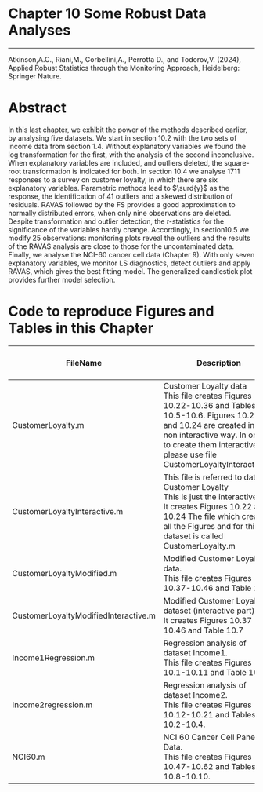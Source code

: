 # Chapter 10 Some Robust Data Analyses


---
Atkinson,A.C., Riani,M., Corbellini,A., Perrotta D., and Todorov,V. (2024), Applied Robust Statistics through the Monitoring Approach, Heidelberg: Springer Nature.

# Abstract
 In this last chapter, we exhibit the power of the methods described earlier, by analysing five datasets. We start in section 10.2 with the two sets of income data from section 1.4. Without explanatory variables  we found the log transformation for the first, with the analysis of the second  inconclusive. When explanatory variables are included, and outliers deleted, the square-root transformation is indicated for both. In section 10.4  we analyse 1711 responses to a survey on customer loyalty, in which there are six explanatory variables. Parametric methods lead to $\surd{y}$ as the response, the identification of 41 outliers and a skewed distribution of residuals. RAVAS followed by the FS provides a good approximation to normally distributed errors, when only nine observations are deleted. Despite transformation and outlier detection, the $t$-statistics for the significance of the variables hardly change. Accordingly, in section10.5  we modify 25 observations: monitoring plots reveal the  outliers and the results of the RAVAS analysis are close to those for the uncontaminated data.   Finally, we analyse  the NCI-60 cancer cell  data (Chapter 9).
With only seven explanatory variables, we
monitor LS diagnostics, detect outliers and  apply RAVAS, which gives the
best fitting model. The generalized candlestick plot provides further model selection. 


# Code to reproduce Figures and Tables in this Chapter




| FileName | Description | Open in MATLAB on line | Jupiter notebook |  |---|---|---|---|  |CustomerLoyalty.m|Customer Loyalty data<br/> This file creates Figures 10.22-10.36 and Tables 10.5-10.6. Figures 10.22 and 10.24 are created in a non interactive way. In order to create them interactively, please use file CustomerLoyaltyInteractive.m|[![Open in MATLAB Online](https://www.mathworks.com/images/responsive/global/open-in-matlab-online.svg)](https://matlab.mathworks.com/open/github/v1?repo=UniprJRC/FigMonitoringBook&file=cap10//CustomerLoyalty.m)| [[ipynb](CustomerLoyalty.ipynb)]|CustomerLoyaltyInteractive.m|This file is referred to dataset Customer Loyalty<br/> This is just the interactive part It creates Figures 10.22 and 10.24 The file which creates all the Figures and for this dataset is called CustomerLoyalty.m|[![Open in MATLAB Online](https://www.mathworks.com/images/responsive/global/open-in-matlab-online.svg)](https://matlab.mathworks.com/open/github/v1?repo=UniprJRC/FigMonitoringBook&file=cap10//CustomerLoyaltyInteractive.m)| [[ipynb](CustomerLoyaltyInteractive.ipynb)]|CustomerLoyaltyModified.m|Modified Customer Loyalty data.<br/> This file creates Figures 10.37-10.46 and Table 10.7.|[![Open in MATLAB Online](https://www.mathworks.com/images/responsive/global/open-in-matlab-online.svg)](https://matlab.mathworks.com/open/github/v1?repo=UniprJRC/FigMonitoringBook&file=cap10//CustomerLoyaltyModified.m)| [[ipynb](CustomerLoyaltyModified.ipynb)]|CustomerLoyaltyModifiedInteractive.m|Modified Customer Loyalty dataset (interactive part).<br/> It creates Figures 10.37 ---- 10.46 and Table 10.7|[![Open in MATLAB Online](https://www.mathworks.com/images/responsive/global/open-in-matlab-online.svg)](https://matlab.mathworks.com/open/github/v1?repo=UniprJRC/FigMonitoringBook&file=cap10//CustomerLoyaltyModifiedInteractive.m)| [[ipynb](CustomerLoyaltyModifiedInteractive.ipynb)]|Income1Regression.m|Regression analysis of dataset Income1.<br/> This file creates Figures 10.1-10.11 and Table 10.1|[![Open in MATLAB Online](https://www.mathworks.com/images/responsive/global/open-in-matlab-online.svg)](https://matlab.mathworks.com/open/github/v1?repo=UniprJRC/FigMonitoringBook&file=cap10//Income1Regression.m)| [[ipynb](Income1Regression.ipynb)]|Income2regression.m|Regression analysis of dataset Income2.<br/> This file creates Figures 10.12-10.21 and Tables 10.2-10.4.|[![Open in MATLAB Online](https://www.mathworks.com/images/responsive/global/open-in-matlab-online.svg)](https://matlab.mathworks.com/open/github/v1?repo=UniprJRC/FigMonitoringBook&file=cap10//Income2regression.m)| [[ipynb](Income2regression.ipynb)]|NCI60.m|NCI 60 Cancer Cell Panel Data.<br/> This file creates Figures 10.47-10.62 and Tables 10.8-10.10.|[![Open in MATLAB Online](https://www.mathworks.com/images/responsive/global/open-in-matlab-online.svg)](https://matlab.mathworks.com/open/github/v1?repo=UniprJRC/FigMonitoringBook&file=cap10//NCI60.m)| [[ipynb](NCI60.ipynb)]
